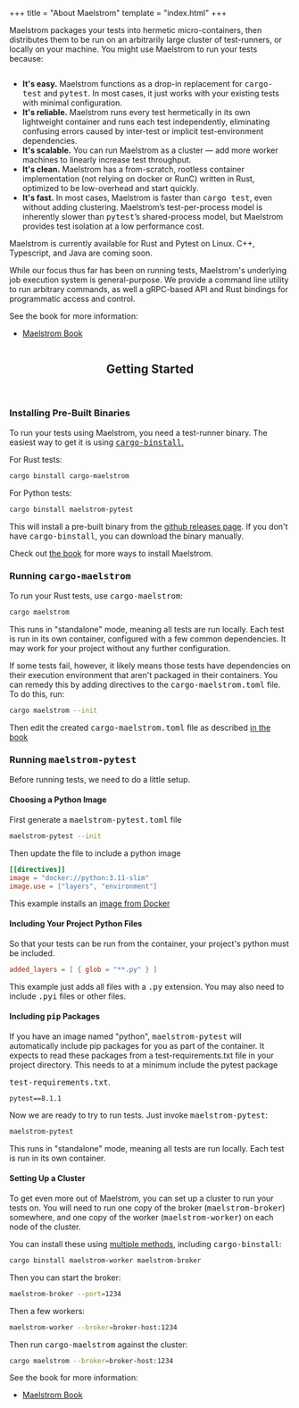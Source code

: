 +++
title = "About Maelstrom"
template = "index.html"
+++

Maelstrom packages your tests into hermetic micro-containers, then distributes them to be run on an
arbitrarily large cluster of test-runners, or locally on your machine. You might use Maelstrom to
run your tests because:

<a href="https://maelstrom-software.com/doc/book/latest/" class="rightimg wrap"><img src="images/Architecture Small.png" alt="" /></a>

- **It's easy.** Maelstrom functions as a drop-in replacement for <tt>cargo-test</tt> and
  <tt>pytest</tt>. In most cases, it just works with your existing tests with minimal configuration.
- **It's reliable.** Maelstrom runs every test hermetically in its own lightweight container and
  runs each test independently, eliminating confusing errors caused by inter-test or implicit
  test-environment dependencies.
- **It's scalable.** You can run Maelstrom as a cluster &mdash; add more worker machines to linearly
  increase test throughput.
- **It's clean.** Maelstrom has a from-scratch, rootless container implementation (not relying on
  docker or RunC) written in Rust, optimized to be low-overhead and start quickly.
- **It's fast.** In most cases, Maelstrom is faster than <tt>cargo test</tt>, even without adding
  clustering.  Maelstrom’s test-per-process model is inherently slower than <tt>pytest</tt>’s
  shared-process model, but Maelstrom provides test isolation at a low performance cost.

Maelstrom is currently available for Rust and Pytest on Linux.  C++, Typescript, and Java are coming
soon.

While our focus thus far has been on running tests, Maelstrom's underlying job execution system is
general-purpose. We provide a command line utility to run arbitrary commands, as well a gRPC-based
API and Rust bindings for programmatic access and control.

<p>See the book for more information:</p>
<ul class="actions">
  <li><a href="https://maelstrom-software.com/doc/book/latest/" class="button">Maelstrom Book</a></li>
</ul>
</article>
</div>
</div>

<!-- Promo -->
<div id="promo-wrapper">
<section id="promo">
<a href="https://maelstrom-software.com/doc/book/latest/installation.html" class="image promo"><img src="images/Maelstrom.gif" alt=""></a>
<ul class="actions major">
</section>
</div>

<!-- Overview -->
<div class="wrapper">
<div class="container" id="main">

<!-- Content -->
<article id="content">
<header>
  <h2>Getting Started</h2>
</header>
<p><h3><b>Installing Pre-Built Binaries</b></h3></p>

To run your tests using Maelstrom, you need a test-runner binary.
The easiest way to get it is using [<tt>cargo-binstall</tt>.](https://github.com/cargo-bins/cargo-binstall)

For Rust tests:

```sh
cargo binstall cargo-maelstrom
```

For Python tests:
```sh
cargo binstall maelstrom-pytest
```

This will install a pre-built binary from the [github releases
page](https://github.com/maelstrom-software/maelstrom/releases). If you don't have
<tt>cargo-binstall</tt>, you can download the binary manually.

Check out [the book](https://maelstrom-software.com/doc/book/latest/installation.html) for more ways
to install Maelstrom.

<p><h3><b>Running <tt>cargo-maelstrom</tt></b></h3></p>

To run your Rust tests, use <tt>cargo-maelstrom</tt>:

```sh
cargo maelstrom
```

This runs in "standalone" mode, meaning all tests are run locally. Each test is run in its own
container, configured with a few common dependencies. It may work for your project without any
further configuration.

If some tests fail, however, it likely means those tests have dependencies on their execution
environment that aren't packaged in their containers. You can remedy this by adding directives to
the <tt>cargo-maelstrom.toml</tt> file. To do this, run:

```sh
cargo maelstrom --init
```

Then edit the created <tt>cargo-maelstrom.toml</tt> file as described [in the
book](https://maelstrom-software.com/doc/book/latest/cargo-maelstrom/spec.html)

<p><h3><b>Running <tt>maelstrom-pytest</tt></b></h3></p>
Before running tests, we need to do a little setup.

<p><h4><b>Choosing a Python Image</b></h4></p>
First generate a <tt>maelstrom-pytest.toml</tt> file

```bash
maelstrom-pytest --init
```

Then update the file to include a python image
```toml
[[directives]]
image = "docker://python:3.11-slim"
image.use = ["layers", "environment"]
```
This example installs an [image from Docker](https://hub.docker.com/_/python)

<p><h4><b>Including Your Project Python Files</b></h4></p>
So that your tests can be run from the container, your project's python must be included.

```toml
added_layers = [ { glob = "**.py" } ]
```

This example just adds all files with a <tt>.py</tt> extension. You may also need to include
<tt>.pyi</tt> files or other files.

<p><h4><b>Including <tt>pip</tt> Packages</b></h4></p>
If you have an image named "python", <tt>maelstrom-pytest</tt> will automatically include pip
packages for you as part of the container. It expects to read these packages from a
test-requirements.txt file in your project directory. This needs to at a minimum include the pytest
package

<tt>test-requirements.txt</tt>.

```
pytest==8.1.1
```

Now we are ready to try to run tests. Just invoke <tt>maelstrom-pytest</tt>:
```sh
maelstrom-pytest
```

This runs in "standalone" mode, meaning all tests are run locally. Each test is run in its own
container.

<p><h4><b>Setting Up a Cluster</b></h4></p>

To get even more out of Maelstrom, you can set up a cluster to run your tests on. You will need to
run one copy of the broker (<tt>maelstrom-broker</tt>) somewhere, and one copy of the worker
(<tt>maelstrom-worker</tt>) on each node of the cluster.

You can install these using [multiple methods](https://maelstrom-software.com/doc/book/latest/installation.html), including <tt>cargo-binstall</tt>:

```sh
cargo binstall maelstrom-worker maelstrom-broker
```

Then you can start the broker:
```sh
maelstrom-broker --port=1234
```

Then a few workers:
```sh
maelstrom-worker --broker=broker-host:1234
```

Then run <tt>cargo-maelstrom</tt> against the cluster:
```sh
cargo maelstrom --broker=broker-host:1234
```

See the book for more information:
<ul class="actions">
  <li><a href="https://maelstrom-software.com/doc/book/latest/" class="button">Maelstrom Book</a></li>
</ul>
